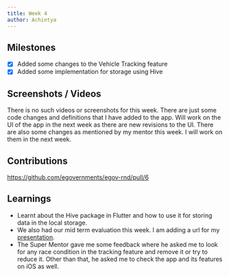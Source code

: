 ```yaml
---
title: Week 4
author: Achintya
---
```


## Milestones
- [x] Added some changes to the Vehicle Tracking feature
- [x] Added some implementation for storage using Hive

## Screenshots / Videos 
There is no such videos or screenshots for this week. There are just some code changes and definitions that I have added to the app.
Will work on the UI of the app in the next week as there are new revisions to the UI.
There are also some changes as mentioned by my mentor this week. I will work on them in the next week.

## Contributions
https://github.com/egovernments/egov-rnd/pull/6

## Learnings
- Learnt about the Hive package in Flutter and how to use it for storing data in the local storage.
- We also had our mid term evaluation this week. I am adding a url for my [presentation](https://docs.google.com/presentation/d/14R5f74QSQyk7kSwnz76qeoqgeele0luPQxWma6927pM/edit?usp=sharing).
- The Super Mentor gave me some feedback where he asked me to look for any race condition in the tracking feature and remove it or try to reduce it. Other than that, he asked me to check the app and its features on iOS as well. 